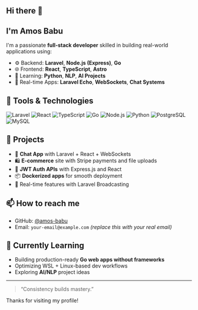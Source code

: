 ## Hi there 👋

<!--
**amos-babu/amos-babu** is a ✨ _special_ ✨ repository because its `README.md` (this file) appears on your GitHub profile.

Here are some ideas to get you started:

- 🔭 I’m currently working on ...
- 🌱 I’m currently learning ...
- 👯 I’m looking to collaborate on ...
- 🤔 I’m looking for help with ...
- 💬 Ask me about ...
- 📫 How to reach me: ...
- 😄 Pronouns: ...
- ⚡ Fun fact: ...
-->

## I'm Amos Babu

I'm a passionate **full-stack developer** skilled in building real-world applications using:

- ⚙️ Backend: **Laravel**, **Node.js (Express)**, **Go**
- 🌐 Frontend: **React**, **TypeScript**, **Astro**
- 🧠 Learning: **Python**, **NLP**, **AI Projects**
- 💬 Real-time Apps: **Laravel Echo**, **WebSockets**, **Chat Systems**

## 🔧 Tools & Technologies

![Laravel](https://img.shields.io/badge/-Laravel-red?style=flat-square&logo=laravel)
![React](https://img.shields.io/badge/-React-blue?style=flat-square&logo=react)
![TypeScript](https://img.shields.io/badge/-TypeScript-007ACC?style=flat-square&logo=typescript)
![Go](https://img.shields.io/badge/-Go-00ADD8?style=flat-square&logo=go)
![Node.js](https://img.shields.io/badge/-Node.js-339933?style=flat-square&logo=node.js)
![Python](https://img.shields.io/badge/-Python-3776AB?style=flat-square&logo=python)
![PostgreSQL](https://img.shields.io/badge/-PostgreSQL-336791?style=flat-square&logo=postgresql)
![MySQL](https://img.shields.io/badge/-MySQL-4479A1?style=flat-square&logo=mysql)

## 🚀 Projects

- 🎯 **Chat App** with Laravel + React + WebSockets
- 🛍️ **E-commerce** site with Stripe payments and file uploads
- 🔐 **JWT Auth APIs** with Express.js and React
- 📦 **Dockerized apps** for smooth deployment
- 🔄 Real-time features with Laravel Broadcasting

## 📫 How to reach me

- GitHub: [@amos-babu](https://github.com/amos-babu)
- Email: `your-email@example.com` *(replace this with your real email)*

## 🌱 Currently Learning

- Building production-ready **Go web apps without frameworks**
- Optimizing WSL + Linux-based dev workflows
- Exploring **AI/NLP** project ideas

---

> “Consistency builds mastery.”

Thanks for visiting my profile!

